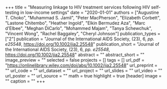 +++
title = "Measuring linkage to HIV treatment services following HIV self-testing in low-income settings"
date = "2020-01-01"
authors = ["Augustine T. Choko", "Muhammad S. Jamil", "Peter MacPherson", "Elizabeth Corbett", "Lastone Chitembo", "Heather Ingold", "Elkin Bermudez Aza", "Marc d'Elbee", "Meghan DiCarlo", "Mohammed Majam", "Tanya Schewchuk", "Vincent Wong", "Rachel Baggaley", "Cheryl Johnson"]
publication_types = ["2"]
publication = "Journal of the International AIDS Society, (23), 6, _pp. e25548_, https://doi.org/10.1002/jia2.25548"
publication_short = "Journal of the International AIDS Society, (23), 6, _pp. e25548_, https://doi.org/10.1002/jia2.25548"
abstract = ""
abstract_short = ""
image_preview = ""
selected = false
projects = []
tags = []
url_pdf = "https://onlinelibrary.wiley.com/doi/abs/10.1002/jia2.25548"
url_preprint = ""
url_code = ""
url_dataset = ""
url_project = ""
url_slides = ""
url_video = ""
url_poster = ""
url_source = ""
math = true
highlight = true
[header]
image = ""
caption = ""
+++
